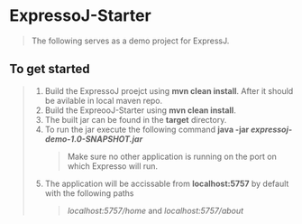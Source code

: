 # ExpressoJ-Starter

> The following serves as a demo project for ExpressJ.

## To get started

> 1. Build the ExpressoJ proejct using **mvn clean install**. After it should be avilable in local maven repo.
> 2. Build the ExpreooJ-Starter using **mvn clean install**.
> 3. The built jar can be found in the **target** directory.
> 4. To run the jar execute the following command **java -jar _expressoj-demo-1.0-SNAPSHOT.jar_**
>     > Make sure no other application is running on the port on which Expresso will run.
> 5. The application will be accissable from **localhost:5757** by default with the following paths
>     > _localhost:5757/home_ and _localhost:5757/about_
